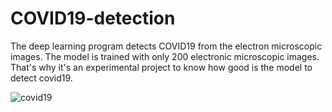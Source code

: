 # COVID19-detection
The deep learning program detects COVID19 from the electron microscopic images. The model is trained with only 200 electronic microscopic images. That's why it's an experimental project to know how good is the model to detect covid19.


![covid19](https://user-images.githubusercontent.com/18087611/103097373-35823680-4631-11eb-94c8-ffbd90b62648.png)
